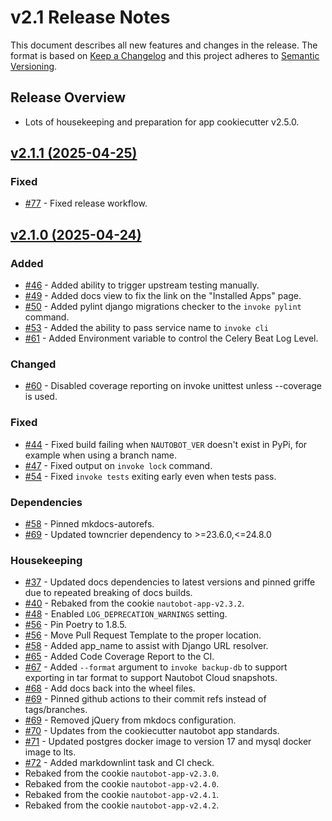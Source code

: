# v2.1 Release Notes

This document describes all new features and changes in the release. The format is based on [Keep a Changelog](https://keepachangelog.com/en/1.0.0/) and this project adheres to [Semantic Versioning](https://semver.org/spec/v2.0.0.html).

## Release Overview

- Lots of housekeeping and preparation for app cookiecutter v2.5.0.

## [v2.1.1 (2025-04-25)](https://github.com/nautobot/nautobot-app-dev-example/releases/tag/v2.1.1)

### Fixed

- [#77](https://github.com/nautobot/nautobot-app-dev-example/issues/77) - Fixed release workflow.

## [v2.1.0 (2025-04-24)](https://github.com/nautobot/nautobot-app-dev-example/releases/tag/v2.1.0)

### Added

- [#46](https://github.com/nautobot/nautobot-app-dev-example/issues/46) - Added ability to trigger upstream testing manually.
- [#49](https://github.com/nautobot/nautobot-app-dev-example/issues/49) - Added docs view to fix the link on the "Installed Apps" page.
- [#50](https://github.com/nautobot/nautobot-app-dev-example/issues/50) - Added pylint django migrations checker to the `invoke pylint` command.
- [#53](https://github.com/nautobot/nautobot-app-dev-example/issues/53) - Added the ability to pass service name to `invoke cli`
- [#61](https://github.com/nautobot/nautobot-app-dev-example/issues/61) - Added Environment variable to control the Celery Beat Log Level.

### Changed

- [#60](https://github.com/nautobot/nautobot-app-dev-example/issues/60) - Disabled coverage reporting on invoke unittest unless --coverage is used.

### Fixed

- [#44](https://github.com/nautobot/nautobot-app-dev-example/issues/44) - Fixed build failing when `NAUTOBOT_VER` doesn't exist in PyPi, for example when using a branch name.
- [#47](https://github.com/nautobot/nautobot-app-dev-example/issues/47) - Fixed output on `invoke lock` command.
- [#54](https://github.com/nautobot/nautobot-app-dev-example/issues/54) - Fixed `invoke tests` exiting early even when tests pass.

### Dependencies

- [#58](https://github.com/nautobot/nautobot-app-dev-example/issues/58) - Pinned mkdocs-autorefs.
- [#69](https://github.com/nautobot/nautobot-app-dev-example/issues/69) - Updated towncrier dependency to >=23.6.0,<=24.8.0

### Housekeeping

- [#37](https://github.com/nautobot/nautobot-app-dev-example/issues/37) - Updated docs dependencies to latest versions and pinned griffe due to repeated breaking of docs builds.
- [#40](https://github.com/nautobot/nautobot-app-dev-example/issues/40) - Rebaked from the cookie `nautobot-app-v2.3.2`.
- [#48](https://github.com/nautobot/nautobot-app-dev-example/issues/48) - Enabled `LOG_DEPRECATION_WARNINGS` setting.
- [#56](https://github.com/nautobot/nautobot-app-dev-example/issues/56) - Pin Poetry to 1.8.5.
- [#56](https://github.com/nautobot/nautobot-app-dev-example/issues/56) - Move Pull Request Template to the proper location.
- [#58](https://github.com/nautobot/nautobot-app-dev-example/issues/58) - Added app_name to assist with Django URL resolver.
- [#65](https://github.com/nautobot/nautobot-app-dev-example/issues/65) - Added Code Coverage Report to the CI.
- [#67](https://github.com/nautobot/nautobot-app-dev-example/issues/67) - Added `--format` argument to `invoke backup-db` to support exporting in tar format to support Nautobot Cloud snapshots.
- [#68](https://github.com/nautobot/nautobot-app-dev-example/issues/68) - Add docs back into the wheel files.
- [#69](https://github.com/nautobot/nautobot-app-dev-example/issues/69) - Pinned github actions to their commit refs instead of tags/branches.
- [#69](https://github.com/nautobot/nautobot-app-dev-example/issues/69) - Removed jQuery from mkdocs configuration.
- [#70](https://github.com/nautobot/nautobot-app-dev-example/issues/70) - Updates from the cookiecutter nautobot app standards.
- [#71](https://github.com/nautobot/nautobot-app-dev-example/issues/71) - Updated postgres docker image to version 17 and mysql docker image to lts.
- [#72](https://github.com/nautobot/nautobot-app-dev-example/issues/72) - Added markdownlint task and CI check.
- Rebaked from the cookie `nautobot-app-v2.3.0`.
- Rebaked from the cookie `nautobot-app-v2.4.0`.
- Rebaked from the cookie `nautobot-app-v2.4.1`.
- Rebaked from the cookie `nautobot-app-v2.4.2`.
